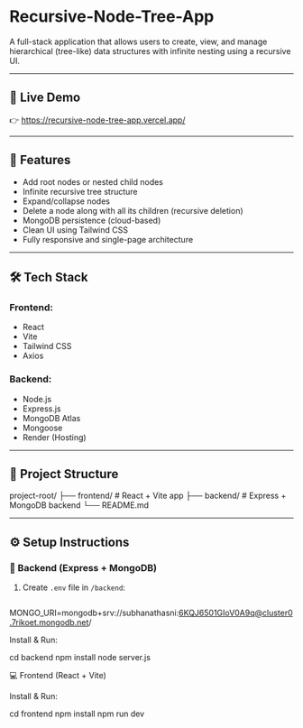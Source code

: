 ﻿# Recursive-Node-Tree-App

A full-stack application that allows users to create, view, and manage hierarchical (tree-like) data structures with infinite nesting using a recursive UI.

---

## 🚀 Live Demo

👉 https://recursive-node-tree-app.vercel.app/

---

## 🧠 Features

- Add root nodes or nested child nodes
- Infinite recursive tree structure
- Expand/collapse nodes
- Delete a node along with all its children (recursive deletion)
- MongoDB persistence (cloud-based)
- Clean UI using Tailwind CSS
- Fully responsive and single-page architecture

---

## 🛠 Tech Stack

### Frontend:
- React
- Vite
- Tailwind CSS
- Axios

### Backend:
- Node.js
- Express.js
- MongoDB Atlas
- Mongoose
- Render (Hosting)

---

## 📁 Project Structure

project-root/
├── frontend/ # React + Vite app
├── backend/ # Express + MongoDB backend
└── README.md


---

## ⚙️ Setup Instructions

### 🔧 Backend (Express + MongoDB)

1. Create `.env` file in `/backend`:
   ```env
MONGO_URI=mongodb+srv://subhanathasni:6KQJ6501GIoV0A9q@cluster0.7rikoet.mongodb.net/

Install & Run:

cd backend
npm install
node server.js

💻 Frontend (React + Vite)

Install & Run:

cd frontend
npm install
npm run dev






